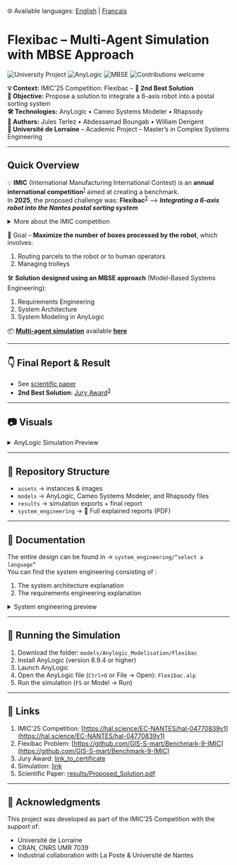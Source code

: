 🌐 Available languages: [English](README.md) | [Français](README.fr.md)

# Flexibac – Multi-Agent Simulation with MBSE Approach

![University Project](https://img.shields.io/badge/Université%20de%20Lorraine-Project-lightgrey?logo=googlescholar)
![AnyLogic](https://img.shields.io/badge/Simulation-AnyLogic-blue.svg)
![MBSE](https://img.shields.io/badge/Approach-MBSE-orange.svg)
![Contributions welcome](https://img.shields.io/badge/Contributions-welcome-brightgreen.svg)

**💡 Context:** IMIC'25 Competition: Flexibac – **🥈 2nd Best Solution**  
**🎯 Objective:** Propose a solution to integrate a 6-axis robot into a postal sorting system  
**🛠 Technologies:** AnyLogic • Cameo Systems Modeler • Rhapsody  
**👥 Authors:** Jules Terlez • Abdessamad Boungab • William Derigent  
**🏫 Université de Lorraine** – Academic Project – Master’s in Complex Systems Engineering  

---

## Quick Overview

💡 **IMIC** (International Manufacturing International Contest) is an **annual international competition**<sup>[1](https://hal.science/EC-NANTES/hal-04770839v1)</sup> aimed at creating a benchmark.  
  In **2025**, the proposed challenge was: **Flexibac**<sup>[2](https://github.com/GIS-S-mart/Benchmark-9-IMIC)</sup> --> **_Integrating a 6-axis robot into the Nantes postal sorting system_**

<details>
  <summary>More about the IMIC competition</summary>

  > Each year, a smart manufacturing problem is presented to participating universities worldwide.  
  > 1. Each university **proposes** a **solution**.  
  > 2. These solutions form a **benchmark** for the given problem.  
  > 3. The **best solution** is selected as the **reference**.  
  > 4. A **scientific paper** describing this solution is published.
  ---
  <p align="center">
    <img src="assets/images/Topology.png" width="600"><br>
    <em>Sorting system schematic – Flexibac problem</em>
  </p>
</details>

🎯 Goal – **Maximize the number of boxes processed by the robot**, which involves:  
  1. Routing parcels to the robot or to human operators  
  2. Managing trolleys

🛠 **Solution designed using an MBSE approach** (Model-Based Systems Engineering):  
  1. Requirements Engineering  
  2. System Architecture  
  3. System Modeling in AnyLogic

📦 <strong><ins>Multi-agent simulation</ins></strong> available **[here](link)**

---

## 👇 Final Report & Result

- See [scientific paper](results/Proposed_Solution.pdf)  
- **2nd Best Solution**: <ins>Jury Award</ins><sup>[3](assets/images/Jury_Prize_Flexibac.pdf)</sup>

---

## 📷 Visuals

<details>
  <summary>AnyLogic Simulation Preview</summary>
  <p align="center">
    <img src="assets/images/Anylogic_screenshot.png" width="800"><br>
    <em>AnyLogic simulation preview</em>
  </p>
</details>

---

## 📂 Repository Structure

- `assets` → instances & images   
- `models` → AnyLogic, Cameo Systems Modeler, and Rhapsody files  
- `results` → simulation exports + final report
- `system_engineering` → 📄 Full explained reports (PDF)
  
---

## 📒 Documentation

The entire design can be found in -> `system_engineering/“select a language”`   
You can find the system engineering consisting of :  
1. The system architecture explanation
2. The requirements engineering explanation

<details>
  <summary>System engineering preview</summary>
  <p align="center">
    <img src="assets/images/SE_Requirement_Engineering_Preview.png" width="800"><br>
    <em>Requirement Engineering Preview : PFMS</em>
                <br> <br>
    <img src="assets/images/SE_Architecture_System_Preview.png" width="800"><br>
    <em>Architecture System Preview : Routings bins (robot/humans)</em>
  </p>
</details>

---

## 🚀 Running the Simulation

1. Download the folder: `models/Anylogic_Modelisation/Flexibac`  
2. Install AnyLogic (version 8.9.4 or higher)  
3. Launch AnyLogic  
4. Open the AnyLogic file (`Ctrl+O` or File → Open): `Flexibac.alp`  
5. Run the simulation (`F5` or Model → Run)

---

## 🔗 Links

1. IMIC'25 Competition: [https://hal.science/EC-NANTES/hal-04770839v1](https://hal.science/EC-NANTES/hal-04770839v1)  
2. Flexibac Problem: [https://github.com/GIS-S-mart/Benchmark-9-IMIC](https://github.com/GIS-S-mart/Benchmark-9-IMIC)  
3. Jury Award: [link_to_certificate](assets/images/Jury_Prize_Flexibac.pdf)  
4. Simulation: [link](link)  
5. Scientific Paper: [results/Proposed_Solution.pdf](results/Proposed_Solution.pdf)

---

## 🙌 Acknowledgments

This project was developed as part of the IMIC’25 Competition with the support of:

- Université de Lorraine  
- CRAN, CNRS UMR 7039  
- Industrial collaboration with La Poste & Université de Nantes

